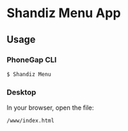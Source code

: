 # Shandiz Menu App

## Usage

### PhoneGap CLI

    $ Shandiz Menu

### Desktop

In your browser, open the file:

    /www/index.html

